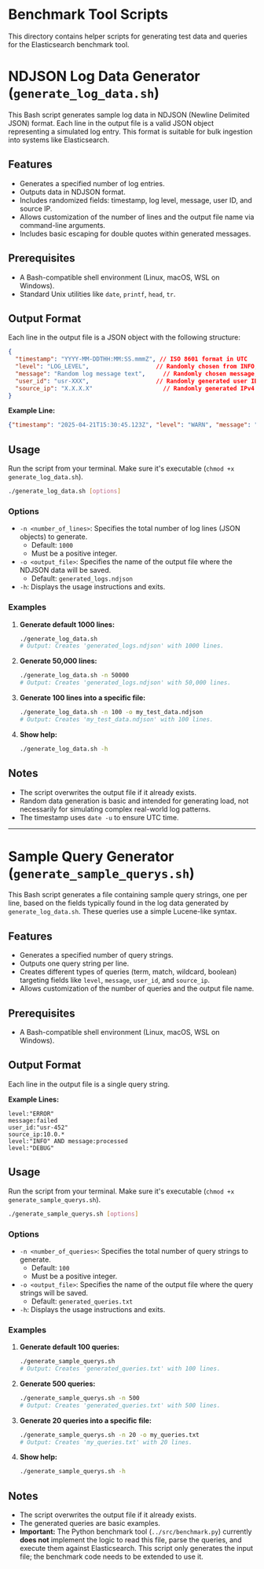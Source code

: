 # Benchmark Tool Scripts

This directory contains helper scripts for generating test data and queries for the Elasticsearch benchmark tool.

# NDJSON Log Data Generator (`generate_log_data.sh`)

This Bash script generates sample log data in NDJSON (Newline Delimited JSON) format. Each line in the output file is a valid JSON object representing a simulated log entry. This format is suitable for bulk ingestion into systems like Elasticsearch.

## Features

-   Generates a specified number of log entries.
-   Outputs data in NDJSON format.
-   Includes randomized fields: timestamp, log level, message, user ID, and source IP.
-   Allows customization of the number of lines and the output file name via command-line arguments.
-   Includes basic escaping for double quotes within generated messages.

## Prerequisites

-   A Bash-compatible shell environment (Linux, macOS, WSL on Windows).
-   Standard Unix utilities like `date`, `printf`, `head`, `tr`.

## Output Format

Each line in the output file is a JSON object with the following structure:

```json
{
  "timestamp": "YYYY-MM-DDTHH:MM:SS.mmmZ", // ISO 8601 format in UTC
  "level": "LOG_LEVEL",                   // Randomly chosen from INFO, WARN, ERROR, DEBUG, TRACE
  "message": "Random log message text",     // Randomly chosen message, with internal quotes escaped
  "user_id": "usr-XXX",                   // Randomly generated user ID (e.g., usr-1 to usr-1000)
  "source_ip": "X.X.X.X"                    // Randomly generated IPv4 address
}
```

**Example Line:**

```json
{"timestamp": "2025-04-21T15:30:45.123Z", "level": "WARN", "message": "Memory usage high", "user_id": "usr-542", "source_ip": "192.168.10.5"}
```

## Usage

Run the script from your terminal. Make sure it's executable (`chmod +x generate_log_data.sh`).

```bash
./generate_log_data.sh [options]
```

### Options

-   `-n <number_of_lines>`: Specifies the total number of log lines (JSON objects) to generate.
    -   Default: `1000`
    -   Must be a positive integer.
-   `-o <output_file>`: Specifies the name of the output file where the NDJSON data will be saved.
    -   Default: `generated_logs.ndjson`
-   `-h`: Displays the usage instructions and exits.

### Examples

1.  **Generate default 1000 lines:**
    ```bash
    ./generate_log_data.sh
    # Output: Creates 'generated_logs.ndjson' with 1000 lines.
    ```

2.  **Generate 50,000 lines:**
    ```bash
    ./generate_log_data.sh -n 50000
    # Output: Creates 'generated_logs.ndjson' with 50,000 lines.
    ```

3.  **Generate 100 lines into a specific file:**
    ```bash
    ./generate_log_data.sh -n 100 -o my_test_data.ndjson
    # Output: Creates 'my_test_data.ndjson' with 100 lines.
    ```

4.  **Show help:**
    ```bash
    ./generate_log_data.sh -h
    ```

## Notes

-   The script overwrites the output file if it already exists.
-   Random data generation is basic and intended for generating load, not necessarily for simulating complex real-world log patterns.
-   The timestamp uses `date -u` to ensure UTC time.

---

# Sample Query Generator (`generate_sample_querys.sh`)

This Bash script generates a file containing sample query strings, one per line, based on the fields typically found in the log data generated by `generate_log_data.sh`. These queries use a simple Lucene-like syntax.

## Features

-   Generates a specified number of query strings.
-   Outputs one query string per line.
-   Creates different types of queries (term, match, wildcard, boolean) targeting fields like `level`, `message`, `user_id`, and `source_ip`.
-   Allows customization of the number of queries and the output file name.

## Prerequisites

-   A Bash-compatible shell environment (Linux, macOS, WSL on Windows).

## Output Format

Each line in the output file is a single query string.

**Example Lines:**

```
level:"ERROR"
message:failed
user_id:"usr-452"
source_ip:10.0.*
level:"INFO" AND message:processed
level:"DEBUG"
```

## Usage

Run the script from your terminal. Make sure it's executable (`chmod +x generate_sample_querys.sh`).

```bash
./generate_sample_querys.sh [options]
```

### Options

-   `-n <number_of_queries>`: Specifies the total number of query strings to generate.
    -   Default: `100`
    -   Must be a positive integer.
-   `-o <output_file>`: Specifies the name of the output file where the query strings will be saved.
    -   Default: `generated_queries.txt`
-   `-h`: Displays the usage instructions and exits.

### Examples

1.  **Generate default 100 queries:**
    ```bash
    ./generate_sample_querys.sh
    # Output: Creates 'generated_queries.txt' with 100 lines.
    ```

2.  **Generate 500 queries:**
    ```bash
    ./generate_sample_querys.sh -n 500
    # Output: Creates 'generated_queries.txt' with 500 lines.
    ```

3.  **Generate 20 queries into a specific file:**
    ```bash
    ./generate_sample_querys.sh -n 20 -o my_queries.txt
    # Output: Creates 'my_queries.txt' with 20 lines.
    ```

4.  **Show help:**
    ```bash
    ./generate_sample_querys.sh -h
    ```

## Notes

-   The script overwrites the output file if it already exists.
-   The generated queries are basic examples.
-   **Important:** The Python benchmark tool (`../src/benchmark.py`) currently **does not** implement the logic to read this file, parse the queries, and execute them against Elasticsearch. This script only generates the input file; the benchmark code needs to be extended to use it.
